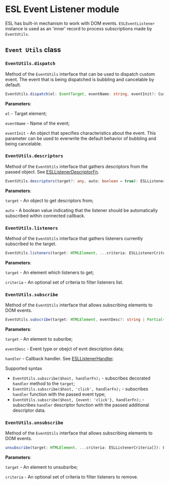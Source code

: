 [//]: # (TODO: rewrite)

# ESL Event Listener module

<a name="intro"></a>

ESL has built-in mechanism to work with DOM events.
`ESLEventListener` instance is used as an 'inner' record to process subscriptions made by `EventUtils`.

## <a name="eUtils">`Event Utils` class</a>

### `EventUtils.dispatch`
Method of the `EventUtils` interface that can be used to dispatch custom event. The event that is being dispatched is bubbling and cancelable by default.
```typescript
EventUtils.dispatch(el: EventTarget, eventName: string, eventInit?: CustomEventInit)
```

**Parameters**:

`el` - Target element;

`eventName` - Name of the event;

`eventInit` - An object that specifies characteristics about the event. This parameter can be used to everwrite the default behavior of bubbling and being cancelable.

### `EventUtils.descriptors`
Method of the `EventUtils` interface that gathers descriptors from the passed object. See [ESLListenerDescriptorFn](#listenerDescFn).

```typescript
EventUtils.descriptors(target?: any, auto: boolean = true): ESLListenerDescriptorFn[]
```

**Parameters**:

`target` - An object to get descriptors from;

`auto` - A boolean value indicating that the listener should be automatically subscribed within connected callback.

### `EventUtils.listeners`
Method of the `EventUtils` interface that gathers listeners currently subscribed to the target.

```typescript
EventUtils.listeners(target: HTMLElement, ...criteria: ESLListenerCriteria[]): ESLEventListener[]
```

**Parameters**:

`target` - An element which listeners to get;

`criteria` - An optional set of criteria to filter listeners list.

### `EventUtils.subscribe`
Method of the `EventUtils` interface that allows subscribing elements to DOM events.

```typescript
EventUtils.subscribe(target: HTMLElement, eventDesc?: string | Partial<ESLListenerDescriptor>, handler: ESLListenerHandler): ESLEventListener[]
```

**Parameters**:

`target` - An element to subsribe;

`eventDesc` - Event type or obejct of evnt description data;

`handler` - Callback handler. See [ESLListenerHandler](#listenerHandler).

Supported syntax
- `EventUtils.subscribe($host, handlerFn);` - subscribes decorated `handler` method to the `target`;
- `EventUtils.subscribe($host, 'click', handlerFn);` - subscribes `handler` function with the passed event type;
- `EventUtils.subscribe($host, {event: 'click'}, handlerFn);` - subscribes `handler` descriptor function with the passed additional descriptor data.

### `EventUtils.unsubscribe`
Method of the `EventUtils` interface that allows subscribing elements to DOM events.

```typescript
unsubscribe(target: HTMLElement, ...criteria: ESLListenerCriteria[]): ESLEventListener[]
```

**Parameters**:

`target` - An element to unsubsribe;

`criteria` - An optional set of criteria to filter listeners to remove.
